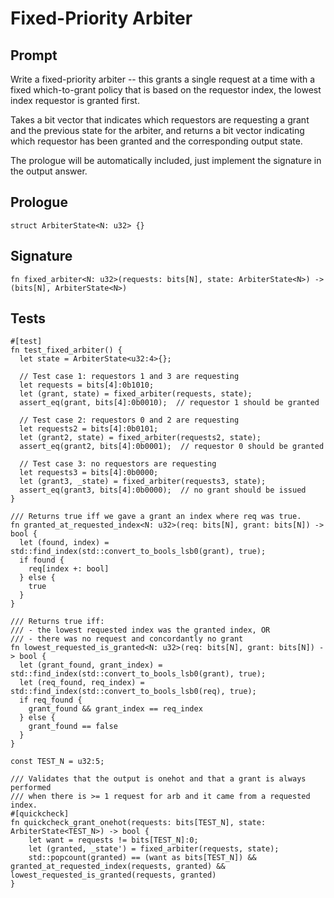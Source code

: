 # Fixed-Priority Arbiter

## Prompt

Write a fixed-priority arbiter -- this grants a single request at a time with a
fixed which-to-grant policy that is based on the requestor index, the lowest
index requestor is granted first.

Takes a bit vector that indicates which requestors are requesting a grant and
the previous state for the arbiter, and returns a bit vector indicating which
requestor has been granted and the corresponding output state.

The prologue will be automatically included, just implement the signature in the output answer.

## Prologue

```dslx
struct ArbiterState<N: u32> {}
```

## Signature

```dslx-snippet
fn fixed_arbiter<N: u32>(requests: bits[N], state: ArbiterState<N>) -> (bits[N], ArbiterState<N>)
```

## Tests

```dslx-snippet
#[test]
fn test_fixed_arbiter() {
  let state = ArbiterState<u32:4>{};

  // Test case 1: requestors 1 and 3 are requesting
  let requests = bits[4]:0b1010;
  let (grant, state) = fixed_arbiter(requests, state);
  assert_eq(grant, bits[4]:0b0010);  // requestor 1 should be granted

  // Test case 2: requestors 0 and 2 are requesting
  let requests2 = bits[4]:0b0101;
  let (grant2, state) = fixed_arbiter(requests2, state);
  assert_eq(grant2, bits[4]:0b0001);  // requestor 0 should be granted

  // Test case 3: no requestors are requesting
  let requests3 = bits[4]:0b0000;
  let (grant3, _state) = fixed_arbiter(requests3, state);
  assert_eq(grant3, bits[4]:0b0000);  // no grant should be issued
}

/// Returns true iff we gave a grant an index where req was true.
fn granted_at_requested_index<N: u32>(req: bits[N], grant: bits[N]) -> bool {
  let (found, index) = std::find_index(std::convert_to_bools_lsb0(grant), true);
  if found {
    req[index +: bool]
  } else {
    true
  }
}

/// Returns true iff:
/// - the lowest requested index was the granted index, OR
/// - there was no request and concordantly no grant
fn lowest_requested_is_granted<N: u32>(req: bits[N], grant: bits[N]) -> bool {
  let (grant_found, grant_index) = std::find_index(std::convert_to_bools_lsb0(grant), true);
  let (req_found, req_index) = std::find_index(std::convert_to_bools_lsb0(req), true);
  if req_found {
    grant_found && grant_index == req_index
  } else {
    grant_found == false
  }
}

const TEST_N = u32:5;

/// Validates that the output is onehot and that a grant is always performed
/// when there is >= 1 request for arb and it came from a requested index.
#[quickcheck]
fn quickcheck_grant_onehot(requests: bits[TEST_N], state: ArbiterState<TEST_N>) -> bool {
    let want = requests != bits[TEST_N]:0;
    let (granted, _state') = fixed_arbiter(requests, state);
    std::popcount(granted) == (want as bits[TEST_N]) && granted_at_requested_index(requests, granted) && lowest_requested_is_granted(requests, granted)
}
```
